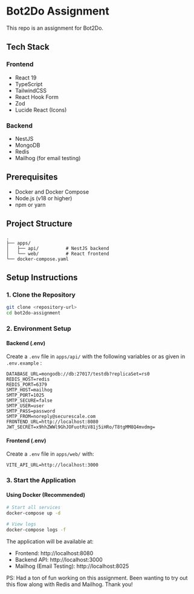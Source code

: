 # Bot2Do Assignment

This repo is an assignment for Bot2Do.

## Tech Stack

### Frontend
- React 19
- TypeScript
- TailwindCSS
- React Hook Form
- Zod
- Lucide React (Icons)

### Backend
- NestJS
- MongoDB
- Redis
- Mailhog (for email testing)

## Prerequisites

- Docker and Docker Compose
- Node.js (v18 or higher)
- npm or yarn

## Project Structure

```
.
├── apps/
│   ├── api/          # NestJS backend
│   └── web/          # React frontend
└── docker-compose.yaml
```

## Setup Instructions

### 1. Clone the Repository
```bash
git clone <repository-url>
cd bot2do-assignment
```

### 2. Environment Setup

#### Backend (.env)
Create a `.env` file in `apps/api/` with the following variables or as given in `.env.example` :

```env
DATABASE_URL=mongodb://db:27017/testdb?replicaSet=rs0
REDIS_HOST=redis
REDIS_PORT=6379
SMTP_HOST=mailhog
SMTP_PORT=1025
SMTP_SECURE=false
SMTP_USER=user
SMTP_PASS=password
SMTP_FROM=noreply@securescale.com
FRONTEND_URL=http://localhost:8080
JWT_SECRET=x9hhZWWl9GhJOFuotRiV81j5iHRo/T8tgMM8Q4mvdmg=
```

#### Frontend (.env)
Create a `.env` file in `apps/web/` with:
```env
VITE_API_URL=http://localhost:3000
```

### 3. Start the Application

#### Using Docker (Recommended)
```bash
# Start all services
docker-compose up -d

# View logs
docker-compose logs -f
```

The application will be available at:
- Frontend: http://localhost:8080
- Backend API: http://localhost:3000
- Mailhog (Email Testing): http://localhost:8025

PS: Had a ton of fun working on this assignment. Been wanting to try out this flow along with Redis and Mailhog. Thank you!